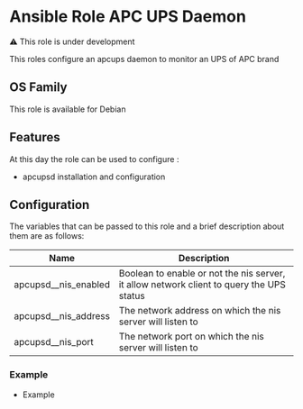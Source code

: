 Ansible Role APC UPS Daemon
========

:warning: This role is under development

This roles configure an apcups daemon to monitor an UPS of APC brand

## OS Family

This role is available for Debian

## Features

At this day the role can be used to configure :

  * apcupsd installation and configuration

## Configuration

The variables that can be passed to this role and a brief description about them are as follows:

| Name                 | Description                                                                             |
| ---------------------| --------------------------------------------------------------------------------------- |
| apcupsd__nis_enabled | Boolean to enable or not the nis server, it allow network client to query the UPS status|
| apcupsd__nis_address | The network address on which the nis server will listen to                              |
| apcupsd__nis_port    | The network port on which the nis server will listen to                                 |


### Example

  * Example

```

```